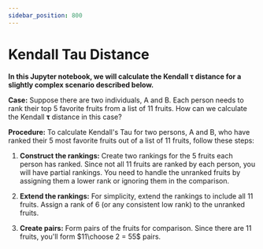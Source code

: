 ```yaml
---
sidebar_position: 800
---
```

# Kendall Tau Distance

**In this Jupyter notebook, we will calculate the Kendall $\boldsymbol{\tau}$ distance for a slightly complex scenario described below.**

**Case:** Suppose there are two individuals, A and B. Each person needs to rank their top 5 favorite fruits from a list of 11 fruits. How can we calculate the Kendall $\boldsymbol{\tau}$ distance in this case?

**Procedure:** To calculate Kendall's Tau for two persons, A and B, who have ranked their 5 most favorite fruits out of a list of 11 fruits, follow these steps:

1. **Construct the rankings:** Create two rankings for the 5 fruits each person has ranked. Since not all 11 fruits are ranked by each person, you will have partial rankings. You need to handle the unranked fruits by assigning them a lower rank or ignoring them in the comparison.

2. **Extend the rankings:** For simplicity, extend the rankings to include all 11 fruits. Assign a rank of 6 (or any consistent low rank) to the unranked fruits.

3. **Create pairs:** Form pairs of the fruits for comparison. Since there are 11 fruits, you'll form $11\choose 2 = 55$ pairs.